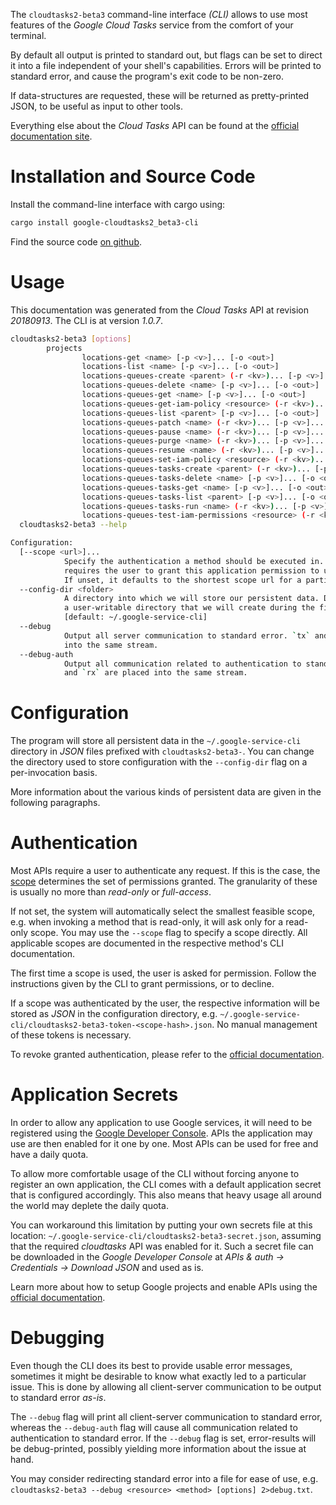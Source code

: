 <!---
DO NOT EDIT !
This file was generated automatically from 'src/mako/cli/README.md.mako'
DO NOT EDIT !
-->
The `cloudtasks2-beta3` command-line interface *(CLI)* allows to use most features of the *Google Cloud Tasks* service from the comfort of your terminal.

By default all output is printed to standard out, but flags can be set to direct it into a file independent of your shell's
capabilities. Errors will be printed to standard error, and cause the program's exit code to be non-zero.

If data-structures are requested, these will be returned as pretty-printed JSON, to be useful as input to other tools.

Everything else about the *Cloud Tasks* API can be found at the
[official documentation site](https://cloud.google.com/tasks/).

# Installation and Source Code

Install the command-line interface with cargo using:

```bash
cargo install google-cloudtasks2_beta3-cli
```

Find the source code [on github](https://github.com/Byron/google-apis-rs/tree/master/gen/cloudtasks2_beta3-cli).

# Usage

This documentation was generated from the *Cloud Tasks* API at revision *20180913*. The CLI is at version *1.0.7*.

```bash
cloudtasks2-beta3 [options]
        projects
                locations-get <name> [-p <v>]... [-o <out>]
                locations-list <name> [-p <v>]... [-o <out>]
                locations-queues-create <parent> (-r <kv>)... [-p <v>]... [-o <out>]
                locations-queues-delete <name> [-p <v>]... [-o <out>]
                locations-queues-get <name> [-p <v>]... [-o <out>]
                locations-queues-get-iam-policy <resource> (-r <kv>)... [-p <v>]... [-o <out>]
                locations-queues-list <parent> [-p <v>]... [-o <out>]
                locations-queues-patch <name> (-r <kv>)... [-p <v>]... [-o <out>]
                locations-queues-pause <name> (-r <kv>)... [-p <v>]... [-o <out>]
                locations-queues-purge <name> (-r <kv>)... [-p <v>]... [-o <out>]
                locations-queues-resume <name> (-r <kv>)... [-p <v>]... [-o <out>]
                locations-queues-set-iam-policy <resource> (-r <kv>)... [-p <v>]... [-o <out>]
                locations-queues-tasks-create <parent> (-r <kv>)... [-p <v>]... [-o <out>]
                locations-queues-tasks-delete <name> [-p <v>]... [-o <out>]
                locations-queues-tasks-get <name> [-p <v>]... [-o <out>]
                locations-queues-tasks-list <parent> [-p <v>]... [-o <out>]
                locations-queues-tasks-run <name> (-r <kv>)... [-p <v>]... [-o <out>]
                locations-queues-test-iam-permissions <resource> (-r <kv>)... [-p <v>]... [-o <out>]
  cloudtasks2-beta3 --help

Configuration:
  [--scope <url>]...
            Specify the authentication a method should be executed in. Each scope
            requires the user to grant this application permission to use it.
            If unset, it defaults to the shortest scope url for a particular method.
  --config-dir <folder>
            A directory into which we will store our persistent data. Defaults to
            a user-writable directory that we will create during the first invocation.
            [default: ~/.google-service-cli]
  --debug
            Output all server communication to standard error. `tx` and `rx` are placed
            into the same stream.
  --debug-auth
            Output all communication related to authentication to standard error. `tx`
            and `rx` are placed into the same stream.

```

# Configuration

The program will store all persistent data in the `~/.google-service-cli` directory in *JSON* files prefixed with `cloudtasks2-beta3-`.  You can change the directory used to store configuration with the `--config-dir` flag on a per-invocation basis.

More information about the various kinds of persistent data are given in the following paragraphs.

# Authentication

Most APIs require a user to authenticate any request. If this is the case, the [scope][scopes] determines the 
set of permissions granted. The granularity of these is usually no more than *read-only* or *full-access*.

If not set, the system will automatically select the smallest feasible scope, e.g. when invoking a
method that is read-only, it will ask only for a read-only scope. 
You may use the `--scope` flag to specify a scope directly. 
All applicable scopes are documented in the respective method's CLI documentation.

The first time a scope is used, the user is asked for permission. Follow the instructions given 
by the CLI to grant permissions, or to decline.

If a scope was authenticated by the user, the respective information will be stored as *JSON* in the configuration
directory, e.g. `~/.google-service-cli/cloudtasks2-beta3-token-<scope-hash>.json`. No manual management of these tokens
is necessary.

To revoke granted authentication, please refer to the [official documentation][revoke-access].

# Application Secrets

In order to allow any application to use Google services, it will need to be registered using the 
[Google Developer Console][google-dev-console]. APIs the application may use are then enabled for it
one by one. Most APIs can be used for free and have a daily quota.

To allow more comfortable usage of the CLI without forcing anyone to register an own application, the CLI
comes with a default application secret that is configured accordingly. This also means that heavy usage
all around the world may deplete the daily quota.

You can workaround this limitation by putting your own secrets file at this location: 
`~/.google-service-cli/cloudtasks2-beta3-secret.json`, assuming that the required *cloudtasks* API 
was enabled for it. Such a secret file can be downloaded in the *Google Developer Console* at 
*APIs & auth -> Credentials -> Download JSON* and used as is.

Learn more about how to setup Google projects and enable APIs using the [official documentation][google-project-new].


# Debugging

Even though the CLI does its best to provide usable error messages, sometimes it might be desirable to know
what exactly led to a particular issue. This is done by allowing all client-server communication to be 
output to standard error *as-is*.

The `--debug` flag will print all client-server communication to standard error, whereas the `--debug-auth` flag
will cause all communication related to authentication to standard error.
If the `--debug` flag is set, error-results will be debug-printed, possibly yielding more information about the 
issue at hand.

You may consider redirecting standard error into a file for ease of use, e.g. `cloudtasks2-beta3 --debug <resource> <method> [options] 2>debug.txt`.


[scopes]: https://developers.google.com/+/api/oauth#scopes
[revoke-access]: http://webapps.stackexchange.com/a/30849
[google-dev-console]: https://console.developers.google.com/
[google-project-new]: https://developers.google.com/console/help/new/
